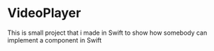 # VideoPlayer
This is small project that i made in Swift to show how somebody can implement a component in Swift
